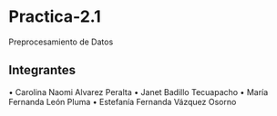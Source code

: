 # Practica-2.1
Preprocesamiento de Datos
## Integrantes 
•	Carolina Naomi Alvarez Peralta
•	Janet Badillo Tecuapacho
•	María Fernanda León Pluma
•	Estefanía Fernanda Vázquez Osorno

